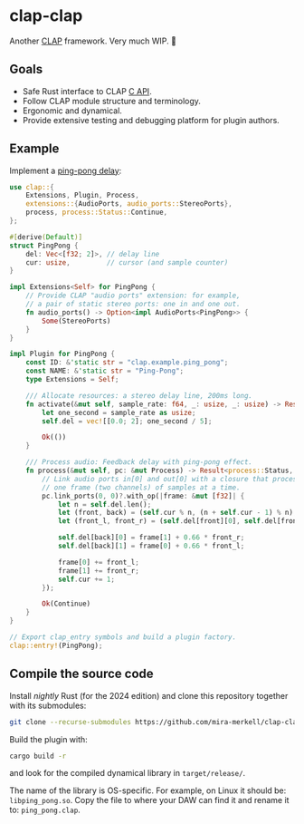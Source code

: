 # clap-clap

Another [CLAP] framework. Very much WIP. 🚧

## Goals

* Safe Rust interface to CLAP [C API].
* Follow CLAP module structure and terminology.
* Ergonomic and dynamical.
* Provide extensive testing and debugging platform for plugin authors.

[CLAP]: https://cleveraudio.org

[C API]: https://github.com/free-audio/clap/tree/main/include/clap

## Example

Implement a [ping-pong delay]:

```rust
use clap::{
    Extensions, Plugin, Process,
    extensions::{AudioPorts, audio_ports::StereoPorts},
    process, process::Status::Continue,
};

#[derive(Default)]
struct PingPong {
    del: Vec<[f32; 2]>, // delay line
    cur: usize,         // cursor (and sample counter)
}

impl Extensions<Self> for PingPong {
    // Provide CLAP "audio ports" extension: for example,
    // a pair of static stereo ports: one in and one out.
    fn audio_ports() -> Option<impl AudioPorts<PingPong>> {
        Some(StereoPorts)
    }
}

impl Plugin for PingPong {
    const ID: &'static str = "clap.example.ping_pong";
    const NAME: &'static str = "Ping-Pong";
    type Extensions = Self;

    /// Allocate resources: a stereo delay line, 200ms long.
    fn activate(&mut self, sample_rate: f64, _: usize, _: usize) -> Result<(), clap::Error> {
        let one_second = sample_rate as usize;
        self.del = vec![[0.0; 2]; one_second / 5];

        Ok(())
    }

    /// Process audio: Feedback delay with ping-pong effect.
    fn process(&mut self, pc: &mut Process) -> Result<process::Status, process::Error> {
        // Link audio ports in[0] and out[0] with a closure that processes
        // one frame (two channels) of samples at a time.
        pc.link_ports(0, 0)?.with_op(|frame: &mut [f32]| {
            let n = self.del.len();
            let (front, back) = (self.cur % n, (n + self.cur - 1) % n);
            let (front_l, front_r) = (self.del[front][0], self.del[front][1]);

            self.del[back][0] = frame[1] + 0.66 * front_r;
            self.del[back][1] = frame[0] + 0.66 * front_l;

            frame[0] += front_l;
            frame[1] += front_r;
            self.cur += 1;
        });

        Ok(Continue)
    }
}

// Export clap_entry symbols and build a plugin factory.
clap::entry!(PingPong);
```

[ping-pong delay]: ./examples/ping-pong/

## Compile the source code

Install *nightly* Rust (for the 2024 edition) and clone this repository together with its submodules:

```bash
git clone --recurse-submodules https://github.com/mira-merkell/clap-clap
```

Build the plugin with:

```bash
cargo build -r
```

and look for the compiled dynamical library in `target/release/`.

The name of the library is OS-specific. For example, on Linux it should be: `libping_pong.so`.
Copy the file to where your DAW can find it and rename it to: `ping_pong.clap`.
